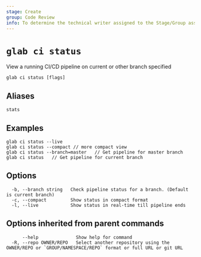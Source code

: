 ```yaml
---
stage: Create
group: Code Review
info: To determine the technical writer assigned to the Stage/Group associated with this page, see https://about.gitlab.com/handbook/product/ux/technical-writing/#assignments
---
```


<!--
This documentation is auto generated by a script.
Please do not edit this file directly. Run `make gen-docs` instead.
-->

# `glab ci status`

View a running CI/CD pipeline on current or other branch specified

```plaintext
glab ci status [flags]
```

## Aliases

```plaintext
stats
```

## Examples

```plaintext
glab ci status --live
glab ci status --compact // more compact view
glab ci status --branch=master   // Get pipeline for master branch
glab ci status   // Get pipeline for current branch

```

## Options

```plaintext
  -b, --branch string   Check pipeline status for a branch. (Default is current branch)
  -c, --compact         Show status in compact format
  -l, --live            Show status in real-time till pipeline ends
```

## Options inherited from parent commands

```plaintext
      --help              Show help for command
  -R, --repo OWNER/REPO   Select another repository using the OWNER/REPO or `GROUP/NAMESPACE/REPO` format or full URL or git URL
```
